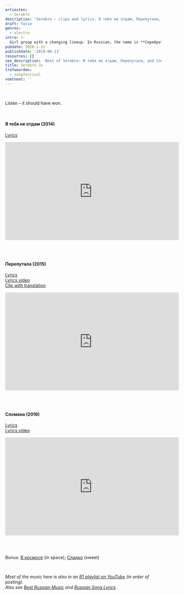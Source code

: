 ```yaml
---
artiesten:
  - Serebro
description: 'Serebro – clips and lyrics. Я тебя не отдам, Перепутала, Сломана'
draft: false
genres:
  - electro
intro: >-
  Girl group with a changing lineup. In Russian, the name is **Серебро**, but the spelling in Latin letters is common. It means silver. From [Wikipedia](https://en.wikipedia.org/wiki/Serebro): “a Russian trio that placed third at the Eurovision Song Contest 2007 with the song Song #1.”
pubdate: 2020-1-31
publishdate: '2019-06-13'
resources: []
seo_description: 'Best of Serebro: Я тебя не отдам, Перепутала, and Сломана. Clips and lyrics.'
title: Serebro 3x
trefwoorden:
  - songfestival
voetnoot: ''
---
```


<br/>

Listen – it should have won.

<br/>

#### Я тебя не отдам (2014)

[Lyrics](https://genius.com/Serebro-i-wont-give-you-up-lyrics)

<iframe width="560" height="315" src="https://www.youtube.com/embed/HEsX1FeZ25Y" frameborder="0" allow="accelerometer; autoplay; encrypted-media; gyroscope; picture-in-picture" allowfullscreen></iframe>

<br/><br/>

#### Перепутала (2015)

[Lyrics](https://text-lyrics.ru/s/serebro/1316-serebro-serebro-pereputala-text-pesni.html)<br/>
[Lyrics video](https://www.youtube.com/watch?v=jvRt54MZZhM)<br/>
[Clip with translation](https://www.youtube.com/watch?v=PGgmb_aAbFM)

<iframe width="560" height="315" src="https://www.youtube.com/embed/IDixJgx8my4" frameborder="0" allow="accelerometer; autoplay; encrypted-media; gyroscope; picture-in-picture" allowfullscreen></iframe>

<br/><br/>

#### Сломана (2016)

[Lyrics](https://text-lyrics.ru/s/serebro/4275-serebro-slomana-text-pesni.html)<br/>
[Lyrics video](https://www.youtube.com/watch?v=OG19cpZc6M4)

<iframe width="560" height="315" src="https://www.youtube.com/embed/ivB-uGCnqOc" frameborder="0" allow="accelerometer; autoplay; encrypted-media; gyroscope; picture-in-picture" allowfullscreen></iframe>

<br/><br/>

Bonus: [В космосе](https://www.youtube.com/watch?v=19A_rFyugnc) (in space); [Сладко](https://youtu.be/nbuMTV7sMdw) (sweet)

<br/>

*Most of the music here is also in an [R1 playlist on YouTube](https://www.youtube.com/playlist?list=PLeE-zqOrSLhxfIpK2vuUJNCKSzyVBi0yM) (in order of posting).* <br/>
*Also see [Best Russian Music](https://www.youtube.com/playlist?list=PLeE-zqOrSLhxTFYDvlwUu4hYby9DojwoD) and [Russian Song Lyrics](https://www.youtube.com/playlist?list=PLeE-zqOrSLhzkRCATzT8__oNifBChVHGK).*
